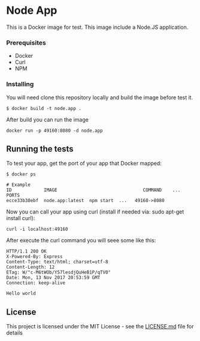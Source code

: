 # Node App

This is a Docker image for test. This image include a Node.JS application.


### Prerequisites

* Docker
* Curl
* NPM



### Installing

You will need clone this repository locally and build the image before test it.

```
$ docker build -t node.app .
```

After build you can run the image

```
docker run -p 49160:8080 -d node.app
```

## Running the tests

To test your app, get the port of your app that Docker mapped:

```
$ docker ps

# Example
ID            IMAGE                                COMMAND    ...   PORTS
ecce33b30ebf  node.app:latest  npm start  ...   49160->8080
```

Now you can call your app using curl (install if needed via: sudo apt-get install curl):

```
curl -i localhost:49160
```

After execute the curl command you will seee some like this:

```
HTTP/1.1 200 OK
X-Powered-By: Express
Content-Type: text/html; charset=utf-8
Content-Length: 12
ETag: W/"c-M6tWOb/Y57lesdjQuHeB1P/qTV0"
Date: Mon, 13 Nov 2017 20:53:59 GMT
Connection: keep-alive

Hello world
```

## License

This project is licensed under the MIT License - see the [LICENSE.md](LICENSE.md) file for details


